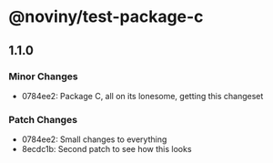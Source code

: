# @noviny/test-package-c

## 1.1.0
### Minor Changes

- 0784ee2: Package C, all on its lonesome, getting this changeset

### Patch Changes

- 0784ee2: Small changes to everything
- 8ecdc1b: Second patch to see how this looks
